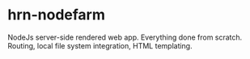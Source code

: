 # hrn-nodefarm
NodeJs server-side rendered web app.
Everything done from scratch.
Routing, local file system integration, HTML templating.

